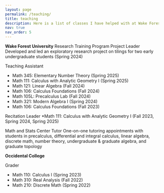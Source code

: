 ```yaml
---
layout: page
permalink: /teaching/
title: teaching
description: Here is a list of classes I have helped with at Wake Forest University and Occidental College.
nav: true
nav_order: 5
---
```


**Wake Forest University**
Research Training Program Project Leader 
Developed and led an exploratory research project on tilings for two early undergraduate students (Spring 2024) 

Teaching Assistant
- Math 345: Elementary Number Theory (Spring 2025) 
- Math 111: Calculus with Analytic Geometry I (Spring 2025) 
- Math 121: Linear Algebra (Fall 2024) 
- Math 106: Calculus Foundations (Fall 2024) 
- Math 105L: Precalculus Lab (Fall 2024) 
- Math 321: Modern Algebra I (Spring 2024) 
- Math 106: Calculus Foundations (Fall 2023) 

Recitation Leader
*Math 111: Calculus with Analytic Geometry I (Fall 2023, Spring 2024, Spring 2025) 

Math and Stats Center Tutor
One-on-one tutoring appointments with students in precalculus, differential and integral calculus, linear algebra, discrete math, number theory, undergraduate & graduate algebra, and graduate topology

**Occidental College**

Grader
- Math 110: Calculus I (Spring 2023) 
- Math 310: Real Analysis (Fall 2022) 
- Math 210: Discrete Math (Spring 2022) 
